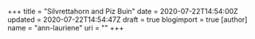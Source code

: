 +++
title = "Silvrettahorn and Piz Buin"
date = 2020-07-22T14:54:00Z
updated = 2020-07-22T14:54:47Z
draft = true
blogimport = true 
[author]
	name = "ann-lauriene"
	uri = ""
+++


